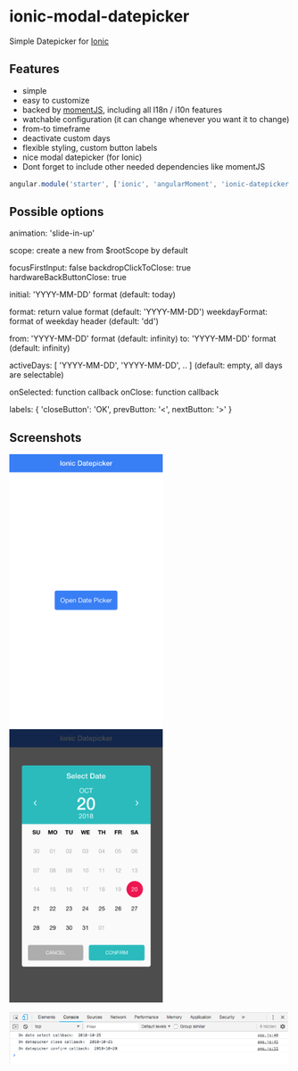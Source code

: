 # ionic-modal-datepicker

Simple Datepicker for [Ionic](http://ionicframework.com/)

## Features

* simple
* easy to customize
* backed by [momentJS](http://momentjs.com/), including all l18n / i10n features
* watchable configuration (it can change whenever you want it to change)
* from-to timeframe
* deactivate custom days
* flexible styling, custom button labels
* nice modal datepicker (for Ionic)
* Dont forget to include other needed dependencies like momentJS

>
``` JavaScript
angular.module('starter', ['ionic', 'angularMoment', 'ionic-datepicker'])
```
## Possible options

animation: 'slide-in-up'

scope: create a new from $rootScope by default

focusFirstInput: false
backdropClickToClose: true
hardwareBackButtonClose: true

initial: 'YYYY-MM-DD' format (default: today)

format: return value format (default: 'YYYY-MM-DD')
weekdayFormat: format of weekday header (default: 'dd')

from: 'YYYY-MM-DD' format (default: infinity)
to: 'YYYY-MM-DD' format (default: infinity)

activeDays: [ 'YYYY-MM-DD', 'YYYY-MM-DD', .. ] (default: empty, all days are selectable)

onSelected: function callback
onClose: function callback

labels: { 'closeButton': 'OK', prevButton: '<', nextButton: '>' }


## Screenshots
<img src="www/img/screenshot-1.png" width="275">  <img src="www/img/screenshot-2.png" width="275">

<img src="www/img/screenshot-3.png" width="500">